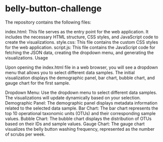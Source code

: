 # belly-button-challenge

The repository contains the following files:

index.html: This file serves as the entry point for the web application. It includes the necessary HTML structure, CSS styles, and JavaScript code to create the visualizations.
style.css: This file contains the custom CSS styles for the web application.
script.js: This file contains the JavaScript code for fetching the JSON data, creating the dropdown menu, and generating the visualizations.
Usage

Upon opening the index.html file in a web browser, you will see a dropdown menu that allows you to select different data samples. The initial visualization displays the demographic panel, bar chart, bubble chart, and gauge chart for the first sample.

Dropdown Menu: Use the dropdown menu to select different data samples. The visualizations will update dynamically based on your selection.
Demographic Panel: The demographic panel displays metadata information related to the selected data sample.
Bar Chart: The bar chart represents the top 10 operational taxonomic units (OTUs) and their corresponding sample values.
Bubble Chart: The bubble chart displays the distribution of OTUs based on their IDs and sample values.
Gauge Chart: The gauge chart visualizes the belly button washing frequency, represented as the number of scrubs per week.
